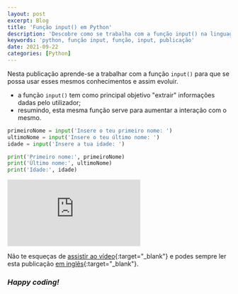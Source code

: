 ```yaml
---
layout: post
excerpt: Blog
title: 'Função input() em Python'
description: 'Descobre como se trabalha com a função input() na linguagem de programação Python. Obtém respostas às tuas dúvidas com a teoria e os exemplos apresentados.'
keywords: 'python, função input, função, input, publicação'
date: 2021-09-22
categories: [Python]
---
```


Nesta publicação aprende-se a trabalhar com a função `input()` para que se possa usar esses mesmos conhecimentos e assim evoluir.

- a função `input()` tem como principal objetivo "extrair" informações dadas pelo utilizador;
- resumindo, esta mesma função serve para aumentar a interação com o mesmo.

```python
primeiroNome = input('Insere o teu primeiro nome: ')
ultimoNome = input('Insere o teu último nome: ')
idade = input('Insere a tua idade: ')

print('Primeiro nome:', primeiroNome)
print('Último nome:', ultimoNome)
print('Idade:', idade)
```

<div class="video-container">
  <iframe src="https://www.youtube.com/embed/6hVTr0bcBc0" frameborder="0" allowfullscreen></iframe>
</div>

Não te esqueças de [assistir ao vídeo](https://youtu.be/6hVTr0bcBc0){:target="\_blank"} e podes sempre ler esta publicação [em inglês](https://nelsonsilvadev.com/blog/20210922/input-function-in-python/){:target="\_blank"}.

### _Happy coding!_
